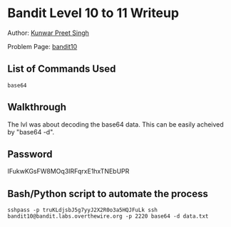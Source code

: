 # Bandit Level 10 to 11 Writeup


Author: [Kunwar Preet Singh](https://github.com/enkryp)

Problem Page: [bandit10](https://overthewire.org/wargames/bandit/bandit11.html) 

## List of Commands Used
```
base64
```

## Walkthrough

The lvl was about decoding the base64 data. This can be easily acheived by "base64 -d".

## Password
IFukwKGsFW8MOq3IRFqrxE1hxTNEbUPR

## Bash/Python script to automate the process
```
sshpass -p truKLdjsbJ5g7yyJ2X2R0o3a5HQJFuLk ssh bandit10@bandit.labs.overthewire.org -p 2220 base64 -d data.txt


```

